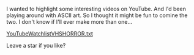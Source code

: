 I wanted to highlight some interesting videos on YouTube. And I'd been playing around with ASCII art. So I thought it might be fun to comine the two. I don't know if I'll ever make more than one...

[YouTubeWatchlistVHSHORROR.txt](https://raw.githubusercontent.com/aaiiintt/youtubewatchlist.txt/main/YouTubeWatchlistVHSHORROR.txt)

Leave a star if you like?
